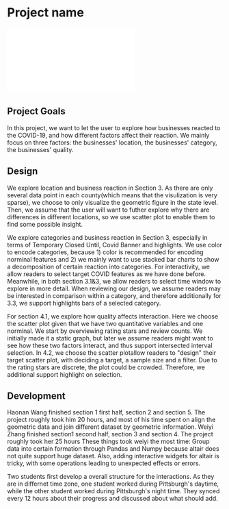 # Project name

![A screenshot of your application. Could be a GIF.](screenshot.pdf)


## Project Goals

In this project, we want to let the user to explore how businesses reacted to the COVID-19, and how different factors affect their reaction. We mainly focus on three factors: the businesses' location, the businesses' category, the businesses' quality.

## Design
We explore location and business reaction in Section 3. As there are only several data point in each county(which means that the visulization is very sparse), we choose to only visualize the geometric figure in the state level. Then, we assume that the user will want to futher explore why there are differences in different locations, so we use scatter plot to enable them to find some possible insight.

We explore categories and business reaction in Section 3, especially in terms of Temporary Closed Until, Covid Banner and highlights. We use color to encode categories, because 1) color is recommended for encoding norminal features and 2) we mainly want to use stacked bar charts to show a decomposition of certain reaction into categories. For interactivity, we allow readers to select target COVID features as we have done before. Meanwhile, in both section 3.1&3, we allow readers to select time window to explore in more detail. When reviewing our design, we assume readers may be interested in comparison within a category, and therefore additionally for 3.3, we support highlights bars of a selected category.

For section 4.1, we explore how quality affects interaction. Here we choose the scatter plot given that we have two quantitative variables and one norminal. We start by overviewing rating stars and review counts. We initially made it a static graph, but later we assume readers might want to see how these two factors interact, and thus support intersected interval selection. In 4.2, we choose the scatter plotallow readers to "design" their target scatter plot, with deciding a target, a sample size and a filter. Due to the rating stars are discrete, the plot could be crowded. Therefore, we additional support highlight on selection.


## Development

Haonan Wang finished section 1 first half, section 2 and section 5. The project roughly took him 20 hours, and most of his time spent on align the geometric data and join different dataset by geometric information.
Weiyi Zhang finished section1 second half, section 3 and section 4. The project roughly took her 25 hours These things took weiyi the most time: Group data into certain formation through Pandas and Numpy because altair does not quite support huge dataset. Also, adding interactive widgets for altair is tricky, with some operations leading to unexpected effects or errors.

Two students first develop a overall structure for the interactions. As they are in differnet time zone, one student worked during Pittsburgh's daytime, while the other student worked during Pittsburgh's night time. They synced every 12 hours about their progress and discussed about what should add.

